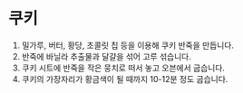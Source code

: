 # 쿠키

1. 밀가루, 버터, 황당, 초콜릿 칩 등을 이용해 쿠키 반죽을 만듭니다.
2. 반죽에 바닐라 추출물과 달걀을 섞어 고루 섞습니다.
3. 쿠키 시트에 반죽을 작은 뭉치로 떠서 놓고 오븐에서 굽습니다.
4. 쿠키의 가장자리가 황금색이 될 때까지 10-12분 정도 굽습니다.

